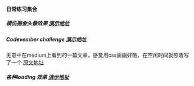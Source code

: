 #### 日常练习集合

##### 模仿掘金头像效果 [演示地址](https://iamlqyfly.github.io/dailyStudy/animation/avatar.html)
##### Codevember challenge  [演示地址](https://iamlqyfly.github.io/dailyStudy/animation/drawMouse.html) 
无意中在medium上看到的一篇文章，感觉用css画画好酷，在空闲时间就照着写了一个
[原文地址](https://blog.prototypr.io/how-i-started-drawing-css-images-3fd878675c89)
#####  各种loading 效果 [演示地址](https://iamlqyfly.github.io/dailyStudy/animation/loading.html)
